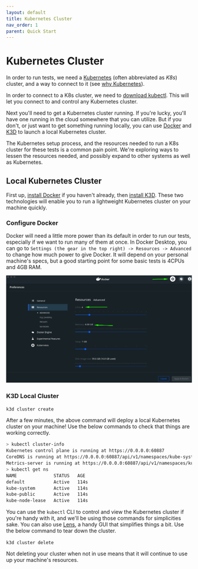 ```yaml
---
layout: default
title: Kubernetes Cluster
nav_order: 1
parent: Quick Start
---
```


# Kubernetes Cluster

In order to run tests, we need a [Kubernetes](https://kubernetes.io/) (often abbreviated as *K8s*) cluster, and a way to connect to it (see [why Kubernetes](https://smartcontractkit.github.io/chainlink-testing-framework/setup/kubernetes.html#why)).

In order to connect to a K8s cluster, we need to [download kubectl](https://kubernetes.io/releases/download/). This will let you connect to and control any Kubernetes cluster.

Next you'll need to get a Kubernetes cluster running. If you're lucky, you'll have one running in the cloud somewhere that you can utilize. But if you don't, or just want to get something running locally, you can use [Docker](https://www.docker.com/) and [K3D](https://k3d.io/) to launch a local Kubernetes cluster.

<div class="note note-purple">
The Kubernetes setup process, and the resources needed to run a K8s cluster for these tests is a common pain point. We're exploring ways to lessen the resources needed, and possibly expand to other systems as well as Kubernetes.
</div>

## Local Kubernetes Cluster

First up, [install Docker](https://docs.docker.com/get-docker/) if you haven't already, then [install K3D](https://k3d.io/#installation). These two technologies will enable you to run a lightweight Kubernetes cluster on your machine quickly.

### Configure Docker

Docker will need a little more power than its default in order to run our tests, especially if we want to run many of them at once. In Docker Desktop, you can go to `Settings (the gear in the top right) -> Resources -> Advanced` to change how much power to give Docker. It will depend on your personal machine's specs, but a good starting point for some basic tests is 4CPUs and 4GB RAM.

![docker resources](../assets/images/docker-resources.png)

### K3D Local Cluster

`k3d cluster create`

After a few minutes, the above command will deploy a local Kubernetes cluster on your machine! Use the below commands to check that things are working correctly.

```sh
> kubectl cluster-info
Kubernetes control plane is running at https://0.0.0.0:60887
CoreDNS is running at https://0.0.0.0:60887/api/v1/namespaces/kube-system/services/kube-dns:dns/proxy
Metrics-server is running at https://0.0.0.0:60887/api/v1/namespaces/kube-system/services/https:metrics-server:https/proxy
> kubectl get ns
NAME              STATUS   AGE
default           Active   114s
kube-system       Active   114s
kube-public       Active   114s
kube-node-lease   Active   114s
```

You can use the `kubectl` CLI to control and view the Kubernetes cluster if you're handy with it, and we'll be using those commands for simplicities sake. You can also use [Lens](https://k8slens.dev/), a handy GUI that simplifies things a bit. Use the below command to tear down the cluster.

`k3d cluster delete`

<div class="note note-yellow">
Not deleting your cluster when not in use means that it will continue to use up your machine's resources.
</div>
